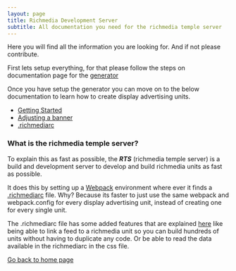 ```yaml
---
layout: page
title: Richmedia Development Server
subtitle: All documentation you need for the richmedia temple server
---
```


Here you will find all the information you are looking for. And if not please contribute.

First lets setup everything, for that please follow the steps on documentation page for the [generator](./generator.md)

Once you have setup the generator you can move on to the below documentation to learn how to create display 
advertising units.

- [Getting Started](./getting-started.md)
- [Adjusting a banner](./adjusting-a-banner.md)  
- [.richmediarc](./richmediarc.md)

### What is the richmedia temple server?
To explain this as fast as possible, the _**RTS**_ (richmedia temple server) is a build and development server to 
develop and build richmedia units as fast as possible.

It does this by setting up a [Webpack]( https://webpack.js.org/ ) environment where ever it finds a [.richmediarc](../richmediarc.md) 
file. Why? Because its faster to just use the same webpack and webpack.config for every display advertising unit, instead of 
creating one for every single unit.

The .richmediarc file has some added features that are explained [here](./richmediarc.md) like being 
able 
to link a feed to a richmedia unit so you can build hundreds of units without having to duplicate any code. Or be able to 
read the data available in the richmediarc in the css file.

[Go back to home page](./index.html)
